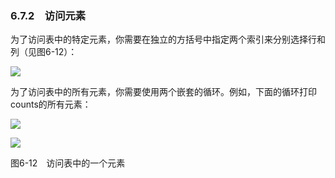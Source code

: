    

### 6.7.2　访问元素

为了访问表中的特定元素，你需要在独立的方括号中指定两个索引来分别选择行和列（见图6-12）：

![](../Images/image06656.gif)

为了访问表中的所有元素，你需要使用两个嵌套的循环。例如，下面的循环打印counts的所有元素：

![](0-Assets/Epubook/程序员编程语言经典合集（计算机科学丛书5册套装），javapython编程语言含经典教材龙书《编译原理》%20(Bruce%20Eckel%20%20Alfred%20V.%20Aho%20%20Monica%20S.%20Lam%20etc.)%20(Z-Library)/images/image06657.jpeg)

![](0-Assets/Epubook/程序员编程语言经典合集（计算机科学丛书5册套装），javapython编程语言含经典教材龙书《编译原理》%20(Bruce%20Eckel%20%20Alfred%20V.%20Aho%20%20Monica%20S.%20Lam%20etc.)%20(Z-Library)/images/image06658.jpeg)

图6-12　访问表中的一个元素
